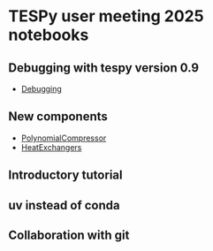 # TESPy user meeting 2025 notebooks

## Debugging with tespy version 0.9

- [Debugging](notebooks/debugging.ipynb)

## New components

- [PolynomialCompressor](notebooks/compressor.ipynb)
- [HeatExchangers](notebooks/heatexchangers.ipynb)

## Introductory tutorial

## uv instead of conda

## Collaboration with git
